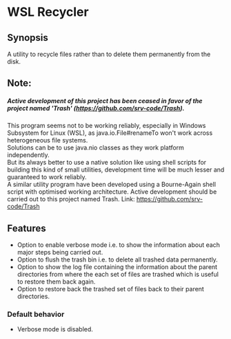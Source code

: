 # WSL Recycler
## Synopsis
A utility to recycle files rather than to delete them permanently from the disk.

## Note:
##### Active development of this project has been ceased in favor of the project named 'Trash' (https://github.com/srv-code/Trash).
This program seems not to be working reliably, especially in Windows Subsystem for Linux (WSL), as java.io.File#renameTo won't work across heterogeneous file systems.  
Solutions can be to use java.nio classes as they work platform independently.  
But its always better to use a native solution like using shell scripts for building this kind of small utilities, development time will be much lesser and guaranteed to work reliably.  
A similar utility program have been developed using a Bourne-Again shell script with optimised working architecture. 
Active development should be carried out to this project named Trash. Link: https://github.com/srv-code/Trash

## Features
- Option to enable verbose mode i.e. to show the information about each major steps being carried out.
- Option to flush the trash bin i.e. to delete all trashed data permanently.
- Option to show the log file containing the information about the parent directories from where the each set of files are trashed which is useful to restore them back again.
- Option to restore back the trashed set of files back to their parent directories.

### Default behavior
- Verbose mode is disabled.